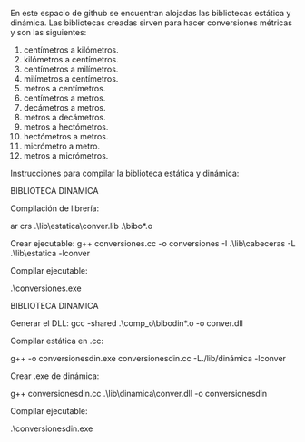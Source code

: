 En este espacio de github se encuentran alojadas las bibliotecas estática y dinámica. Las bibliotecas creadas sirven para hacer conversiones métricas y son las siguientes:
1.	centímetros a kilómetros.
2.	kilómetros a centímetros.
3.	centímetros a milímetros.
4.	milímetros a centímetros.
5.	metros a centímetros.
6.	centímetros a metros.
7.	decámetros a metros.
8.	metros a decámetros.
9.	metros a hectómetros.
10.	hectómetros a metros.
11.	micrómetro a metro.
12.	metros a micrómetros.

Instrucciones para compilar la biblioteca estática y dinámica:

BIBLIOTECA DINAMICA

Compilación de librería: 

ar crs .\lib\estatica\conver.lib .\bibo\*.o

Crear ejecutable:
g++ conversiones.cc -o conversiones -I .\lib\cabeceras -L .\lib\estatica -lconver

Compilar ejecutable:

.\conversiones.exe

BIBLIOTECA DINAMICA

Generar el DLL:
gcc -shared .\comp_o\bibodin\*.o -o conver.dll 

Compilar estática en .cc:

g++ -o conversionesdin.exe conversionesdin.cc -L./lib/dinámica -lconver 

Crear .exe de dinámica:

g++ conversionesdin.cc .\lib\dinamica\conver.dll -o conversionesdin

Compilar ejecutable:

.\conversionesdin.exe

